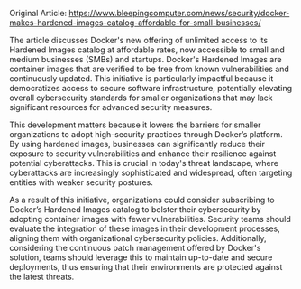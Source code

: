 Original Article: https://www.bleepingcomputer.com/news/security/docker-makes-hardened-images-catalog-affordable-for-small-businesses/

The article discusses Docker's new offering of unlimited access to its Hardened Images catalog at affordable rates, now accessible to small and medium businesses (SMBs) and startups. Docker's Hardened Images are container images that are verified to be free from known vulnerabilities and continuously updated. This initiative is particularly impactful because it democratizes access to secure software infrastructure, potentially elevating overall cybersecurity standards for smaller organizations that may lack significant resources for advanced security measures.

This development matters because it lowers the barriers for smaller organizations to adopt high-security practices through Docker’s platform. By using hardened images, businesses can significantly reduce their exposure to security vulnerabilities and enhance their resilience against potential cyberattacks. This is crucial in today's threat landscape, where cyberattacks are increasingly sophisticated and widespread, often targeting entities with weaker security postures.

As a result of this initiative, organizations could consider subscribing to Docker’s Hardened Images catalog to bolster their cybersecurity by adopting container images with fewer vulnerabilities. Security teams should evaluate the integration of these images in their development processes, aligning them with organizational cybersecurity policies. Additionally, considering the continuous patch management offered by Docker's solution, teams should leverage this to maintain up-to-date and secure deployments, thus ensuring that their environments are protected against the latest threats.
